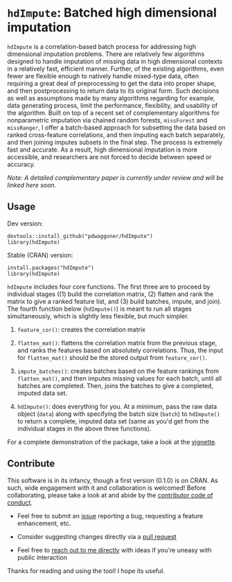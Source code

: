 # `hdImpute`: Batched high dimensional imputation

`hdImpute` is a correlation-based batch process for addressing high dimensional imputation problems. There are relatively few algorithms designed to handle imputation of missing data in high dimensional contexts in a relatively fast, efficient manner. Further, of the existing algorithms, even fewer are flexible enough to natively handle mixed-type data, often requiring a great deal of preprocessing to get the data into proper shape, and then postprocessing to return data to its original form. Such decisions as well as assumptions made by many algorithms regarding for example, data generating process, limit the performance, flexibility, and usability of the algorithm. Built on top of a recent set of complementary algorithms for nonparametric imputation via chained random forests, `missForest` and `missRanger`, I offer a batch-based approach for subsetting the data based on ranked cross-feature correlations, and then imputing each batch separately, and then joining imputes subsets in the final step. The process is extremely fast and accurate. As a result, high dimensional imputation is more accessible, and researchers are not forced to decide between speed or accuracy.

*Note: A detailed complementary paper is currently under review and will be linked here soon.*

## Usage

Dev version:

```{r}
devtools::install_github("pdwaggoner/hdImpute")
library(hdImpute)
```

Stable (CRAN) version:

```{r}
install.packages("hdImpute")
library(hdImpute)
```

`hdImpute` includes four core functions. The first three are to proceed by individual stages ((1) build the correlation matrix, (2) flatten and rank the matrix to give a ranked feature list, and (3) build batches, impute, and join). The fourth function below (`hdImpute()`) is meant to run all stages simultaneously, which is slightly less flexible, but much simpler. 

  1. `feature_cor()`: creates the correlation matrix
  
  2. `flatten_mat()`: flattens the correlation matrix from the previous stage, and ranks the features based on absolutely correlations. Thus, the input for `flatten_mat()` should be the stored output from `feature_cor()`.
  
  3. `impute_batches()`: creates batches based on the feature rankings from `flatten_mat()`, and then imputes missing values for each batch, until all batches are completed. Then, joins the batches to give a completed, imputed data set. 

  4. `hdImpute()`: does everything for you. At a minimum, pass the raw data object (`data`) along with specifying the batch size (`batch`) to `hdImpute()` to return a complete, imputed data set (same as you'd get from the individual stages in the above three functions).

For a complete demonstration of the package, take a look at the [vignette](https://github.com/pdwaggoner/hdImpute/tree/main/vignettes). 

## Contribute

This software is in its infancy, though a first version (0.1.0) is on CRAN. As such, wide engagement with it and collaboration is welcomed! Before collaborating, please take a look at and abide by the [contributor code of conduct](https://github.com/pdwaggoner/hdImpute/blob/main/CODE_OF_CONDUCT.md). 

  - Feel free to submit an [issue](https://github.com/pdwaggoner/hdImpute/issues) reporting a bug, requesting a feature enhancement, etc. 

  - Consider suggesting changes directly via a [pull request](https://github.com/pdwaggoner/hdImpute/pulls)

  - Feel free to [reach out to me directly](https://pdwaggoner.github.io/) with ideas if you're uneasy with public interaction

Thanks for reading and using the tool! I hope its useful.
